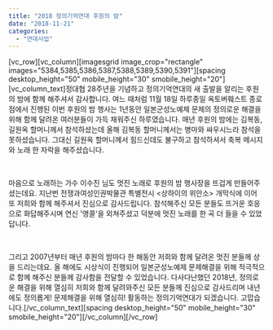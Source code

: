 ```yaml
---
title: "2018 정의기억연대 후원의 밤"
date: "2018-11-21"
categories: 
  - "연대사업"
---
```


\[vc\_row\]\[vc\_column\]\[imagesgrid image\_crop="rectangle" images="5384,5385,5386,5387,5388,5389,5390,5391"\]\[spacing desktop\_height="50" mobile\_height="30" smobile\_height="20"\]\[vc\_column\_text\]정대협 28주년을 기념하고 정의기억연대의 새 출발을 알리는 후원의 밤에 함께 해주셔서 감사합니다. 여느 때처럼 11월 18일 하루종일 옥토버훼스트 종로점에서 진행된 이번 후원의 밤 행사는 1년동안 일본군성노예제 문제의 정의로운 해결을 위해 함께 달려온 여러분들이 가득 채워주신 하루였습니다. 매년 후원의 밤에는 김복동, 길원옥 할머니께서 참석하셨는데 올해 김복동 할머니께서는 병마와 싸우시느라 참석을 못하셨습니다. 그대신 길원옥 할머니께서 힘드신데도 불구하고 참석하셔서 축복 메시지와 노래 한 자락을 해주셨습니다.

 

마음으로 노래하는 가수 이수진 님도 멋진 노래로 후원의 밤 행사장을 뜨겁게 만들어주셨는데요. 지난번 전쟁과여성인권박물관 특별전시 <상하이의 위안소> 개막식에 이어 또 저희와 함께 해주셔서 진심으로 감사드립니다. 참석해주신 모든 분들도 뜨거운 호응으로 화답해주시며 연신 '앵콜'을 외쳐주셨고 덕분에 멋진 노래를 한 곡 더 들을 수 있었답니다.

 

그리고 2007년부터 매년 후원의 밤마다 한 해동안 저희와 함께 달려온 멋진 분들께 상을 드리는데요. 올 해에도 시상식이 진행되어 일본군성노예제 문제해결을 위해 적극적으로 함께 해주신 분들께 감사함을 전달할 수 있었습니다. 다사다난했던 2018년, 정의로운 해결을 위해 열심히 저희와 함께 달려와주신 모든 분들께 진심으로 감사드리며 내년에도 정의롭게! 문제해결을 위해 열심히! 활동하는 정의기억연대가 되겠습니다. 고맙습니다.\[/vc\_column\_text\]\[spacing desktop\_height="50" mobile\_height="30" smobile\_height="20"\]\[/vc\_column\]\[/vc\_row\]
